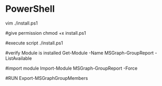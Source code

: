 # PowerShell

vim ./install.ps1

#give permission
chmod +x install.ps1

#execute script
./install.ps1

#verify Module is installed 
Get-Module -Name MSGraph-GroupReport -ListAvailable

#import module 
Import-Module MSGraph-GroupReport -Force

#RUN
Export-MSGraphGroupMembers
